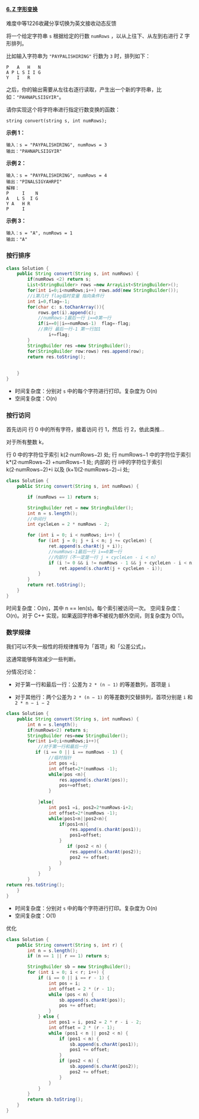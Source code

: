 #### [6. Z 字形变换](https://leetcode-cn.com/problems/zigzag-conversion/)

难度中等1226收藏分享切换为英文接收动态反馈

将一个给定字符串 `s` 根据给定的行数 `numRows` ，以从上往下、从左到右进行 Z 字形排列。

比如输入字符串为 `"PAYPALISHIRING"` 行数为 `3` 时，排列如下：

```
P   A   H   N
A P L S I I G
Y   I   R
```

之后，你的输出需要从左往右逐行读取，产生出一个新的字符串，比如：`"PAHNAPLSIIGYIR"`。

请你实现这个将字符串进行指定行数变换的函数：

```
string convert(string s, int numRows);
```

 

**示例 1：**

```
输入：s = "PAYPALISHIRING", numRows = 3
输出："PAHNAPLSIIGYIR"
```

**示例 2：**

```
输入：s = "PAYPALISHIRING", numRows = 4
输出："PINALSIGYAHRPI"
解释：
P     I    N
A   L S  I G
Y A   H R
P     I
```

**示例 3：**

```
输入：s = "A", numRows = 1
输出："A"
```

 ### 按行排序

```java
class Solution {
    public String convert(String s, int numRows) { 
        if(numRows <2) return s;
        List<StringBuilder> rows =new ArrayList<StringBuilder>();
        for(int i=0;i<numRows;i++) rows.add(new StringBuilder());
        //i第几行 flag临时变量 指向条件行
        int i=0,flag=-1;
        for(char c: s.toCharArray()){
            rows.get(i).append(c);
            //numRows-1最后一行 i==0第一行
            if(i==0||i==numRows-1)  flag=-flag;
            //换行 最后一行-1 第一行加1
                i+=flag;
        }
        StringBuilder res =new StringBuilder();
        for(StringBuilder row:rows) res.append(row);
        return res.toString();
        
   
    }
}
```



- 时间复杂度：分别对 `s` 中的每个字符进行打印。复杂度为 O(n)
- 空间复杂度：O(n)

### 按行访问

首先访问 行 0 中的所有字符，接着访问 行 1，然后 行 2，依此类推...

对于所有整数 k，

行 0 中的字符位于索引 k(2⋅numRows−2) 处;
行 numRows−1 中的字符位于索引 k*(2⋅numRows−2) +numRows−1 处;
内部的 行 ii中的字符位于索引k(2⋅numRows−2)+i 以及 (k+1)(2⋅numRows−2)−i 处;



```java
class Solution {
    public String convert(String s, int numRows) {

        if (numRows == 1) return s;

        StringBuilder ret = new StringBuilder();
        int n = s.length();
        //中间行
        int cycleLen = 2 * numRows - 2;

        for (int i = 0; i < numRows; i++) {
            for (int j = 0; j + i < n; j += cycleLen) {
                ret.append(s.charAt(j + i));
                //numRows-1最后一行 i==0第一行
                //内部行（不一定是一行 j + cycleLen - i < n）
                if (i != 0 && i != numRows - 1 && j + cycleLen - i < n)
                    ret.append(s.charAt(j + cycleLen - i));
            }
        }
        return ret.toString();
    }
}


```

时间复杂度：O(n)，其中 n == len(s)。每个索引被访问一次。
空间复杂度：O(n)。对于 C++ 实现，如果返回字符串不被视为额外空间，则复杂度为 O(1)。

### 数学规律

我们可以不失一般性的将规律推导为「首项」和「公差公式」。

这通常能够有效减少一些判断。

分情况讨论：

- 对于第一行和最后一行：公差为 `2 * (n − 1)` 的等差数列，首项是 `i`

- 对于其他行：两个公差为 `2 * (n − 1)` 的等差数列交替排列，首项分别是 `i` 和 `2 * n − i − 2`

```java
class Solution {
    public String convert(String s, int numRows) {
        int n = s.length();
        if(numRows<2) return s;
        StringBuilder res=new StringBuilder();
        for(int i=0;i<numRows;i++){
            //对于第一行和最后一行
           if (i == 0 || i == numRows - 1) {
                //临时指针
                int pos =i;
                int offset=2*(numRows -1);
                while(pos <n){
                    res.append(s.charAt(pos));
                    pos+=offset;
                }
                
            }else{
                int pos1 =i, pos2=2*numRows-i+2;
                int offset=2*(numRows -1);
                while(pos1<n||pos2<n){
                    if(pos1<n){
                        res.append(s.charAt(pos1));
                        pos1=offset;
                    }
                       if (pos2 < n) {
                        res.append(s.charAt(pos2));
                        pos2 += offset;
                    }
                }
            }
        }
return res.toString();
    }
}


```

- 时间复杂度：分别对 `s` 中的每个字符进行打印。复杂度为 O(n)
- 空间复杂度：O(1)

优化

```java
class Solution {
    public String convert(String s, int r) {
        int n = s.length();
        if (n == 1 || r == 1) return s;

        StringBuilder sb = new StringBuilder();
        for (int i = 0; i < r; i++) {
            if (i == 0 || i == r - 1) {
                int pos = i;
                int offset = 2 * (r - 1);
                while (pos < n) {
                    sb.append(s.charAt(pos));
                    pos += offset;
                }
            } else {
                int pos1 = i, pos2 = 2 * r - i - 2;
                int offset = 2 * (r - 1);
                while (pos1 < n || pos2 < n) {
                    if (pos1 < n) {
                        sb.append(s.charAt(pos1));
                        pos1 += offset;
                    }
                    if (pos2 < n) {
                        sb.append(s.charAt(pos2));
                        pos2 += offset;
                    }
                }
            }
        }
        return sb.toString();
    }
}


```

